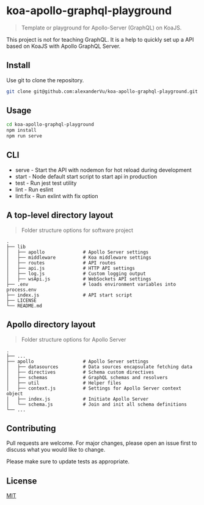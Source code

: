 # koa-apollo-graphql-playground

> Template or playground for Apollo-Server (GraphQL) on KoaJS.


This project is not for teaching GraphQL. It is a help to quickly set up a API based on KoaJS with Apollo GraphQL Server.

## Install

Use git to clone the repository.

```bash
git clone git@github.com:alexanderVu/koa-apollo-graphql-playground.git
```

## Usage

```bash
cd koa-apollo-graphql-playground
npm install
npm run serve
```

## CLI

* serve - Start the API with nodemon for hot reload during development
* start - Node default start script to start api in production
* test - Run jest test utility
* lint - Run eslint
* lint:fix - Run exlint with fix option

## A top-level directory layout

> Folder structure options for software project

    .
    ├── lib
    │   ├── apollo              # Apollo Server settings
    │   ├── middleware          # Koa middleware settings
    │   ├── routes              # API routes
    │   ├── api.js              # HTTP API settings
    │   ├── log.js              # Custom logging output
    │   ├── wsApi.js            # WebSockets API settings
    ├── .env                    # loads environment variables into process.env
    ├── index.js                # API start script
    ├── LICENSE
    └── README.md

## Apollo directory layout

> Folder structure options for Apollo Server

    .
    ├── ...
    ├── apollo                  # Apollo Server settings
    │   ├── datasources         # Data sources encapsulate fetching data
    │   ├── directives          # Schema custom directives
    │   ├── schemas             # GraphQL schemas and resolvers
    │   ├── util                # Helper files
    │   ├── context.js          # Settings for Apollo Server context object
    │   ├── index.js            # Initiate Apollo Server
    │   └── schema.js           # Join and init all schema definitions
    └── ...

## Contributing

Pull requests are welcome. For major changes, please open an issue first to discuss what you would like to change.

Please make sure to update tests as appropriate.

## License

[MIT](https://choosealicense.com/licenses/mit/)
